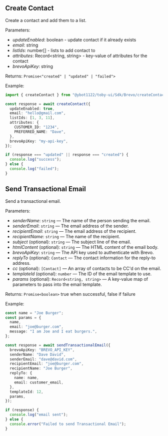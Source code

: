 ## Create Contact

Create a contact and add them to a list.

Parameters:

- _updateEnabled_: boolean - update contact if it already exists
- _email_: string
- _listIds_: number[] - lists to add contact to
- _attributes_: Record<string, string> - key-value of attributes for the contact
- _brevoApiKey_: string

Returns: `Promise<"created" | "updated" | "failed">`

Example:

```ts
import { createContact } from "@ybot1122/toby-ui/Sdk/Brevo/createContact";

const response = await createContact({
  updateEnabled: true,
  email: "hello@gmail.com",
  listIds: [1, 3, 11],
  attributes: {
    CUSTOMER_ID: "1234",
    PREFERRED_NAME: "Dave",
  },
  brevoApiKey: "my-api-key",
});

if (response === "updated" || response === "created") {
  console.log("success");
} else {
  console.log("failed");
}
```

## Send Transactional Email

Send a transactional email.

Parameters:

- _senderName_: `string` — The name of the person sending the email.
- _senderEmail_: `string` — The email address of the sender.
- _recipientEmail_: `string` — The email address of the recipient.
- _recipientName_: `string` — The name of the recipient.
- _subject_ (optional): `string` — The subject line of the email.
- _htmlContent_ (optional): `string` — The HTML content of the email body.
- _brevoApiKey_: `string` — The API key used to authenticate with Brevo.
- _replyTo_ (optional): `Contact` — The contact information for the reply-to address.
- _cc_ (optional): `[Contact]` — An array of contacts to be CC'd on the email.
- _templateId_ (optional): `number` — The ID of the email template to use.
- _params_ (optional): `Record<string, string>` — A key-value map of parameters to pass into the email template.

Returns: `Promise<boolean>` true when successful, false if failure

Example:

```ts
const name = "Joe Burger";
const params = {
  name,
  email: "joe@burger.com",
  message: "I am Joe and I eat burgers.",
};

const response = await sendTransactionalEmail({
  brevoApiKey: "BREVO_API_KEY",
  senderName: "Dave David",
  senderEmail: "dave@david.com",
  recipientEmail: "joe@burger.com",
  recipientName: "Joe Burger",
  replyTo: {
    name: name,
    email: customer_email,
  },
  templateId: 12,
  params,
});

if (response) {
  console.log("email sent");
} else {
  console.error("Failed to send Transactional Email");
}
```
